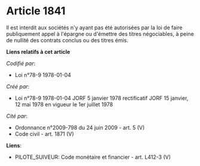 # Article 1841

Il est interdit aux sociétés n'y ayant pas été autorisées par la loi de faire publiquement appel à l'épargne ou d'émettre des
titres négociables, à peine de nullité des contrats conclus ou des titres émis.

**Liens relatifs à cet article**

_Codifié par_:

  - Loi n°78-9 1978-01-04

_Créé par_:

  - Loi n°78-9 1978-01-04 JORF 5 janvier 1978 rectificatif JORF 15 janvier, 12 mai 1978 en vigueur le 1er juillet 1978

_Cité par_:

  - Ordonnance n°2009-798 du 24 juin 2009 - art. 5 (V)
  - Code civil - art. 1871 (V)

**Liens**:

  - PILOTE_SUIVEUR: Code monétaire et financier - art. L412-3 (V)
